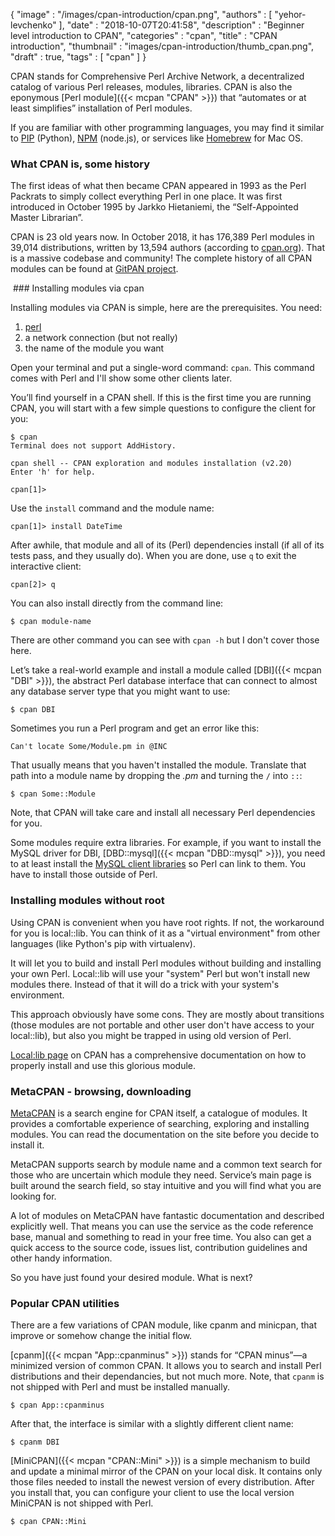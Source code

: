 {
   "image" : "/images/cpan-introduction/cpan.png",
   "authors" : [
      "yehor-levchenko"
   ],
   "date" : "2018-10-07T20:41:58",
   "description" : "Beginner level introduction to CPAN",
   "categories" : "cpan",
   "title" : "CPAN introduction",
   "thumbnail" : "images/cpan-introduction/thumb_cpan.png",
   "draft" : true,
   "tags" : [
      "cpan"
   ]
}


CPAN stands for Comprehensive Perl Archive Network, a decentralized catalog of various Perl releases, modules, libraries. CPAN is also the eponymous [Perl module]({{< mcpan "CPAN" >}}) that “automates or at least simplifies” installation of Perl modules.

If you are familiar with other programming languages, you may find it similar to [PIP](https://packaging.python.org/tutorials/installing-packages/) (Python), [NPM](https://www.npmjs.com) (node.js), or services like [Homebrew](https://brew.sh) for Mac OS.


### What CPAN is, some history

The first ideas of what then became CPAN appeared in 1993 as the Perl Packrats to simply collect everything Perl in one place. It was first introduced in October 1995 by Jarkko Hietaniemi, the “Self-Appointed Master Librarian”.

CPAN is 23 old years now. In October 2018, it has 176,389 Perl modules in 39,014 distributions, written by 13,594 authors (according to [cpan.org](https://www.cpan.org)). That is a massive codebase and community! The complete history of all CPAN modules can be found at [GitPAN project](https://github.com/gitpan).


 ### Installing modules via cpan

Installing modules via CPAN is simple, here are the prerequisites. You need:

1. [perl](https://www.perl.org/get.html)
2. a network connection (but not really)
3. the name of the module you want

Open your terminal and put a single-word command: `cpan`. This command comes with Perl and I'll show some other clients later.

You’ll find yourself in a CPAN shell. If this is the first time you are running CPAN, you will start with a few simple questions to configure the client for you:

	$ cpan
	Terminal does not support AddHistory.

	cpan shell -- CPAN exploration and modules installation (v2.20)
	Enter 'h' for help.

	cpan[1]>

Use the `install` command and the module name:

	cpan[1]> install DateTime

After awhile, that module and all of its (Perl) dependencies install (if all of its tests pass, and they usually do). When you are done, use `q` to exit the interactive client:

	cpan[2]> q

You can also install directly from the command line:

	$ cpan module-name

There are other command you can see with `cpan -h` but I don't cover those here.

Let’s take a real-world example and install a module called [DBI]({{< mcpan "DBI" >}}), the abstract Perl database interface that can connect to almost any database server type that you might want to use:

	$ cpan DBI

Sometimes you run a Perl program and get an error like this:

	Can't locate Some/Module.pm in @INC

That usually means that you haven't installed the module. Translate that path into a module name by dropping the _.pm_ and turning the `/` into `::`:

	$ cpan Some::Module

Note, that CPAN will take care and install all necessary Perl dependencies for you.

Some modules require extra libraries. For example, if you want to install the MySQL driver for DBI, [DBD::mysql]({{< mcpan "DBD::mysql" >}}), you need to at least install the [MySQL client libraries](https://www.mysql.com/downloads/) so Perl can link to them. You have to install those outside of Perl.

### Installing modules without root

Using CPAN is convenient when you have root rights. If not, the workaround for you is local::lib. You can think of it as a "virtual environment" from other languages (like Python's pip with virtualenv).

It will let you to build and install Perl modules without building and installing your own Perl. Local::lib will use your "system" Perl but won't install new modules there. Instead of that it will do a trick with your system's environment.

This approach obviously have some cons. They are mostly about transitions (those modules are not portable and other user don't have access to your local::lib), but also you might be trapped in using old version of Perl.

[Local:lib page](https://metacpan.org/pod/distribution/local-lib/lib/local/lib.pm) on CPAN has a comprehensive documentation on how to properly install and use this glorious module.

### MetaCPAN - browsing, downloading

[MetaCPAN](https://metacpan.org) is a search engine for CPAN itself, a catalogue of modules. It provides a comfortable experience of searching, exploring and installing modules. You can read the documentation on the site before you decide to install it.

MetaCPAN supports search by module name and a common text search for those who are uncertain which module they need. Service’s main page is built around the search field, so stay intuitive and you will find what you are looking for.

A lot of modules on MetaCPAN have fantastic documentation and described explicitly well. That means you can use the service as the code reference base, manual and something to read in your free time. You also can get a quick access to the source code, issues list, contribution guidelines and other handy information.

So you have just found your desired module. What is next?

### Popular CPAN utilities

There are a few variations of CPAN module, like cpanm and minicpan, that improve or somehow change the initial flow.

[cpanm]({{< mcpan "App::cpanminus" >}}) stands for “CPAN minus”—a minimized version of common CPAN. It allows you to search and install Perl distributions and their dependancies, but not much more. Note, that `cpanm` is not shipped with Perl and must be installed manually.

	$ cpan App::cpanminus

After that, the interface is similar with a slightly different client name:

	$ cpanm DBI

[MiniCPAN]({{< mcpan "CPAN::Mini" >}}) is a simple mechanism to build and update a minimal mirror of the CPAN on your local disk. It contains only those files needed to install the newest version of every distribution. After you install that, you can configure your client to use the local version MiniCPAN is not shipped with Perl.

	$ cpan CPAN::Mini
